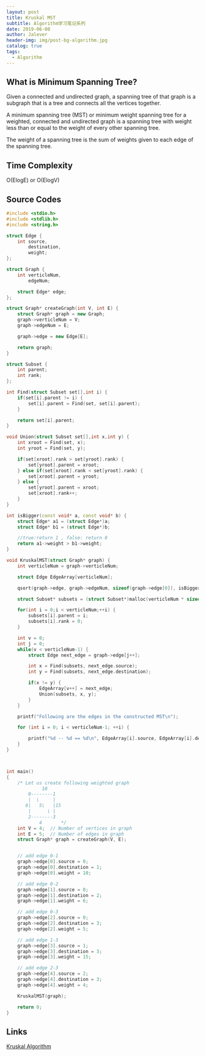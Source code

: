 ```yaml
---
layout: post
title: Kruskal MST
subtitle: Algorithm学习笔记系列
date: 2019-06-08
author: Jalever
header-img: img/post-bg-algorithm.jpg
catalog: true
tags:
  - Algorithm
---
```

## What is Minimum Spanning Tree?
Given a connected and undirected graph, a spanning tree of that graph is a subgraph that is a tree and connects all the vertices together.

A minimum spanning tree (MST) or minimum weight spanning tree for a weighted, connected and undirected graph is a spanning tree with weight less than or equal to the weight of every other spanning tree.

The weight of a spanning tree is the sum of weights given to each edge of the spanning tree.

## Time Complexity
O(ElogE) or O(ElogV)

## Source Codes

```cpp
#include <stdio.h>
#include <stdlib.h>
#include <string.h>

struct Edge {
    int source,
        destination,
        weight;
};

struct Graph {
    int verticleNum,
        edgeNum;

    struct Edge* edge;
};

struct Graph* createGraph(int V, int E) {
    struct Graph* graph = new Graph;
    graph->verticleNum = V;
    graph->edgeNum = E;

    graph->edge = new Edge[E];

    return graph;
}

struct Subset {
    int parent;
    int rank;
};

int Find(struct Subset set[],int i) {
    if(set[i].parent != i) {
        set[i].parent = Find(set, set[i].parent);
    }

    return set[i].parent;
}

void Union(struct Subset set[],int x,int y) {
    int xroot = Find(set, x);
    int yroot = Find(set, y);

    if(set[xroot].rank > set[yroot].rank) {
        set[yroot].parent = xroot;
    } else if(set[xroot].rank < set[yroot].rank) {
        set[xroot].parent = yroot;
    } else {
        set[yroot].parent = xroot;
        set[xroot].rank++;
    }
}

int isBigger(const void* a, const void* b) {
    struct Edge* a1 = (struct Edge*)a;
    struct Edge* b1 = (struct Edge*)b;

    //true:return 1 , false: return 0
    return a1->weight > b1->weight;
}

void KruskalMST(struct Graph* graph) {
    int verticleNum = graph->verticleNum;

    struct Edge EdgeArray[verticleNum];

    qsort(graph->edge, graph->edgeNum, sizeof(graph->edge[0]), isBigger);

    struct Subset* subsets = (struct Subset*)malloc(verticleNum * sizeof(struct Subset));

    for(int i = 0;i < verticleNum;++i) {
        subsets[i].parent = i;
        subsets[i].rank = 0;
    }

    int v = 0;
    int j = 0;
    while(v < verticleNum-1) {
        struct Edge next_edge = graph->edge[j++];

        int x = Find(subsets, next_edge.source);
        int y = Find(subsets, next_edge.destination);

        if(x != y) {
            EdgeArray[v++] = next_edge;
            Union(subsets, x, y);
        }
    }

    printf("Following are the edges in the constructed MST\n");

    for (int i = 0; i < verticleNum-1; ++i) {

        printf("%d -- %d == %d\n", EdgeArray[i].source, EdgeArray[i].destination, EdgeArray[i].weight);
    }
}



int main()
{
    /* Let us create following weighted graph
             10
        0--------1
        |  \     |
       6|   5\   |15
        |      \ |
        2--------3
            4       */
    int V = 4;  // Number of vertices in graph
    int E = 5;  // Number of edges in graph
    struct Graph* graph = createGraph(V, E);


    // add edge 0-1
    graph->edge[0].source = 0;
    graph->edge[0].destination = 1;
    graph->edge[0].weight = 10;

    // add edge 0-2
    graph->edge[1].source = 0;
    graph->edge[1].destination = 2;
    graph->edge[1].weight = 6;

    // add edge 0-3
    graph->edge[2].source = 0;
    graph->edge[2].destination = 3;
    graph->edge[2].weight = 5;

    // add edge 1-3
    graph->edge[3].source = 1;
    graph->edge[3].destination = 3;
    graph->edge[3].weight = 15;

    // add edge 2-3
    graph->edge[4].source = 2;
    graph->edge[4].destination = 3;
    graph->edge[4].weight = 4;

    KruskalMST(graph);

    return 0;
}
```

## Links
[Kruskal Algorithm](#https://www.geeksforgeeks.org/?p=26604/)
